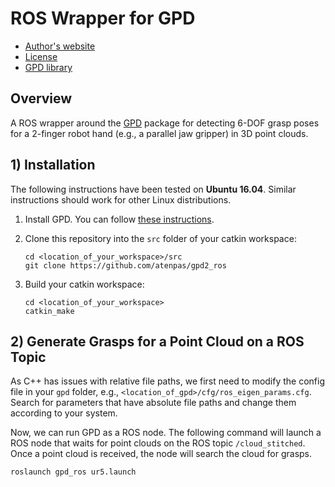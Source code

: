 # ROS Wrapper for GPD

* [Author's website](http://www.ccs.neu.edu/home/atp/)
* [License](https://github.com/atenpas/gpd2_ros/blob/master/LICENSE.md)
* [GPD library](https://github.com/atenpas/gpd2)

## Overview

A ROS wrapper around the [GPD](https://github.com/atenpas/gpd2) package for detecting 6-DOF grasp poses for a
2-finger robot hand (e.g., a parallel jaw gripper) in 3D point clouds.

## 1) Installation

The following instructions have been tested on **Ubuntu 16.04**. Similar
instructions should work for other Linux distributions.

1. Install GPD. You can follow [these instructions](https://github.com/atenpas/gpd2#install).

2. Clone this repository into the `src` folder of your catkin workspace:

   ```
   cd <location_of_your_workspace>/src
   git clone https://github.com/atenpas/gpd2_ros
   ```

3. Build your catkin workspace:

   ```
   cd <location_of_your_workspace>
   catkin_make
   ```

## 2) Generate Grasps for a Point Cloud on a ROS Topic

As C++ has issues with relative file paths, we first need to modify the config
file in your `gpd` folder, e.g., `<location_of_gpd>/cfg/ros_eigen_params.cfg`.
Search for parameters that have absolute file paths and change them according
to your system.

Now, we can run GPD as a ROS node. The following command will launch a ROS node
that waits for point clouds on the ROS topic `/cloud_stitched`. Once a point
cloud is received, the node will search the cloud for grasps.

```
roslaunch gpd_ros ur5.launch
```
